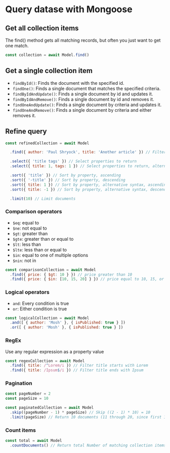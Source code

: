 # Query datase with Mongoose

## Get all collection items

The find() method gets all matching records, but often you just want to get one match.

```js
const collection = await Model.find()
```

## Get a single collection item

- `findById()`: Finds the document with the specified id.
- `findOne()`: Finds a single document that matches the specified criteria.
- `findByIdAndUpdate()`: Finds a single document by id and updates it.
- `findByIdAndRemove()`: Finds a single document by id and removes it.
- `findOneAndUpdate()`: Finds a single document by criteria and updates it.
- `findOneAndRemove()`: Finds a single document by criteria and either removes it.

## Refine query

```js
const refinedCollection = await Model

  .find({ author: 'Paul Shryock', title: 'Another article' }) // Filter

  .select({ 'title tags' }) // Select properties to return
  .select({ title: 1, tags: 1 }) // Select properties to return, alternative synax

  .sort({ 'title' }) // Sort by property, ascending
  .sort({ '-title' }) // Sort by property, descending
  .sort({ title: 1 }) // Sort by property, alternative syntax, ascending
  .sort({ title: -1 }) // Sort by property, alternative syntax, descending

  .limit(10) // Limit documents
```

### Comparison operators

- `$eq`: equal to
- `$ne`: not equal to
- `$gt`: greater than
- `$gte`: greater than or equal to
- `$lt`: less than
- `$lte`: less than or equal to
- `$in`: equal to one of multiple options
- `$nin`: not in

```js
const comparisonCollection = await Model
  .find({ price: { $gt: 10 } }) // price greater than 10
  .find({ price: { $in: [10, 15, 20] } }) // price equal to 10, 15, or 20
```

### Logical operators

- `and`: Every condition is true
- `or`: Either condition is true

```js
const logicalCollection = await Model
  .and([ { author: 'Mosh' }, { isPublished: true } ])
  .or([ { author: 'Mosh' }, { isPublished: true } ])
```

### RegEx

Use any regular expression as a property value

```js
const regexCollection = await Model
  .find({ title: /^Lorem/i }) // Filter title starts with Lorem
  .find({ title: /Ipsum$/i }) // Filter title ends with Ipsum
```

### Pagination

```js
const pageNumber = 2
const pageSize = 10

const paginatedCollection = await Model
  .skip((pageNumber - 1) * pageSize) // Skip ((2 - 1) * 10) = 10
  .limit(pageSize) // Return 10 documents (11 through 20, since first 10 are skipped)
```

### Count items

```js
const total = await Model
  .countDocuments() // Return total Number of matching collection items
```
